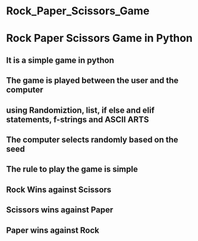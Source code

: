 # Rock_Paper_Scissors_Game
# Rock Paper Scissors Game in Python
## It is a simple game in python 
## The game is played between the user and the computer
## using Randomiztion, list, if else and elif statements, f-strings and ASCII ARTS
## The computer selects randomly based on the seed
## The rule to play the game is simple
## Rock Wins against Scissors
## Scissors wins against Paper
## Paper wins against Rock

